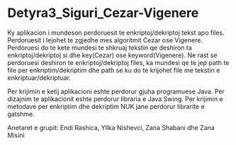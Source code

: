 # Detyra3_Siguri_Cezar-Vigenere
Ky aplikacion i mundeson perdoruesit te enkriptoj/dekriptoj tekst apo files. Perdoruesit i lejohet te zgjedhe mes algoritmit Cezar ose Vigenere. Perdoruesi do te kete mundesi te shkruaj tekstin qe deshiron ta enkriptoj/dekriptoj si dhe key(Cezar) ose keyword(Vigenere). Ne rast se perdoruesi deshiron te enkriptoj/dekriptoj files, ka mundesi qe te jep path te file per enkriptim/dekriptim dhe path se ku do te krijohet file me tekstin e enkriptuar/dekriptuar.

Per krijimin e ketij aplikacioni eshte perdorur gjuha programuese Java. Per dizajnim te aplikacionit eshte perdorur libraria e Java Swing. Per krijimin e metodave per enkriptim dhe dekriptim NUK jane perdorur librarite e gatshme.

Anetaret e grupit: Endi Rashica, Yllka Nishevci, Zana Shabani dhe Zana Misini

